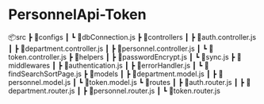 # PersonnelApi-Token


📦src
 ┣ 📂configs
 ┃ ┗ 📜dbConnection.js
 ┣ 📂controllers
 ┃ ┣ 📜auth.controller.js
 ┃ ┣ 📜department.controller.js
 ┃ ┣ 📜personnel.controller.js
 ┃ ┗ 📜token.controller.js
 ┣ 📂helpers
 ┃ ┣ 📜passwordEncrypt.js
 ┃ ┗ 📜sync.js
 ┣ 📂middlewares
 ┃ ┣ 📜authentication.js
 ┃ ┣ 📜errorHandler.js
 ┃ ┗ 📜findSearchSortPage.js
 ┣ 📂models
 ┃ ┣ 📜department.model.js
 ┃ ┣ 📜personnel.model.js
 ┃ ┗ 📜token.model.js
 ┗ 📂routes
 ┃ ┣ 📜auth.router.js
 ┃ ┣ 📜department.router.js
 ┃ ┣ 📜personnel.router.js
 ┃ ┗ 📜token.router.js
